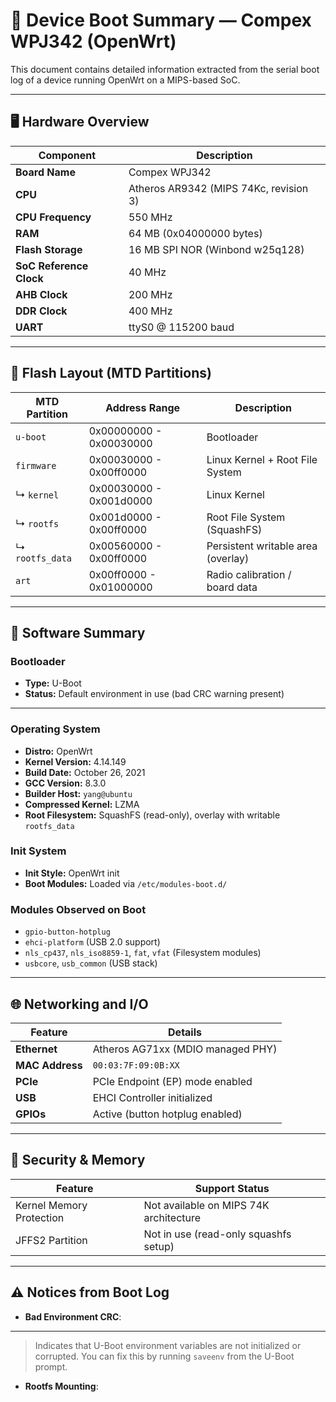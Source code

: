# 📄 Device Boot Summary — Compex WPJ342 (OpenWrt)

This document contains detailed information extracted from the serial boot log of a device running OpenWrt on a MIPS-based SoC.

---

## 🖥️ Hardware Overview

| Component       | Description                                |
|----------------|--------------------------------------------|
| **Board Name**  | Compex WPJ342                              |
| **CPU**         | Atheros AR9342 (MIPS 74Kc, revision 3)     |
| **CPU Frequency** | 550 MHz                                 |
| **RAM**         | 64 MB (0x04000000 bytes)                   |
| **Flash Storage** | 16 MB SPI NOR (Winbond w25q128)         |
| **SoC Reference Clock** | 40 MHz                            |
| **AHB Clock**   | 200 MHz                                    |
| **DDR Clock**   | 400 MHz                                    |
| **UART**        | ttyS0 @ 115200 baud                        |

---

## 💾 Flash Layout (MTD Partitions)

| MTD Partition   | Address Range          | Description                        |
|----------------|------------------------|------------------------------------|
| `u-boot`        | 0x00000000 - 0x00030000 | Bootloader                         |
| `firmware`      | 0x00030000 - 0x00ff0000 | Linux Kernel + Root File System   |
| ↳ `kernel`      | 0x00030000 - 0x001d0000 | Linux Kernel                       |
| ↳ `rootfs`      | 0x001d0000 - 0x00ff0000 | Root File System (SquashFS)       |
| ↳ `rootfs_data` | 0x00560000 - 0x00ff0000 | Persistent writable area (overlay)|
| `art`           | 0x00ff0000 - 0x01000000 | Radio calibration / board data     |

---

## 🧠 Software Summary

### Bootloader

- **Type:** U-Boot
- **Status:** Default environment in use (bad CRC warning present)

---

### Operating System

- **Distro:** OpenWrt
- **Kernel Version:** 4.14.149
- **Build Date:** October 26, 2021
- **GCC Version:** 8.3.0
- **Builder Host:** `yang@ubuntu`
- **Compressed Kernel:** LZMA
- **Root Filesystem:** SquashFS (read-only), overlay with writable `rootfs_data`

### Init System

- **Init Style:** OpenWrt init
- **Boot Modules:** Loaded via `/etc/modules-boot.d/`

### Modules Observed on Boot

- `gpio-button-hotplug`
- `ehci-platform` (USB 2.0 support)
- `nls_cp437`, `nls_iso8859-1`, `fat`, `vfat` (Filesystem modules)
- `usbcore`, `usb_common` (USB stack)

---

## 🌐 Networking and I/O

| Feature             | Details                                  |
|---------------------|------------------------------------------|
| **Ethernet**        | Atheros AG71xx (MDIO managed PHY)        |
| **MAC Address**     | `00:03:7F:09:0B:XX`                       |
| **PCIe**            | PCIe Endpoint (EP) mode enabled          |
| **USB**             | EHCI Controller initialized              |
| **GPIOs**           | Active (button hotplug enabled)          |

---

## 🔐 Security & Memory

| Feature                  | Support Status                         |
|--------------------------|----------------------------------------|
| Kernel Memory Protection | Not available on MIPS 74K architecture |
| JFFS2 Partition          | Not in use (read-only squashfs setup)  |

---

## ⚠️ Notices from Boot Log

- **Bad Environment CRC**:

---

> Indicates that U-Boot environment variables are not initialized or corrupted. You can fix this by running `saveenv` from the U-Boot prompt.

- **Rootfs Mounting**:
